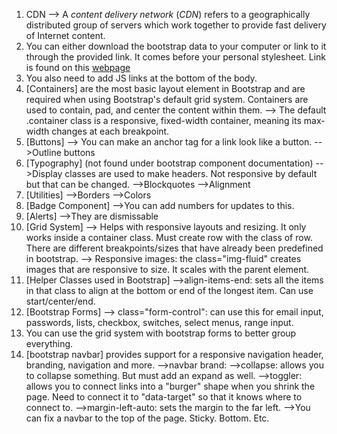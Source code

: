 1. CDN --> A _content delivery network_ (_CDN_) refers to a geographically distributed group of servers which work together to provide fast delivery of Internet content.  
2. You can either download the bootstrap data to your computer or link to it through the provided link. It comes before your personal stylesheet. Link is found on this [webpage](https://getbootstrap.com/docs/5.1/getting-started/introduction/)
3. You also need to add JS links at the bottom of the body. 
4. [Containers] are the most basic layout element in Bootstrap and are required when using Bootstrap's default grid system. Containers are used to contain, pad, and center the content within them. 
		--> The default .container class is a responsive, fixed-width container, meaning its max-width changes at each breakpoint. 
5. [Buttons]
		--> You can make an anchor tag for a link look like a button.
		-->Outline buttons 
6. [Typography] (not found under bootstrap component documentation)
		-->Display classes are used to make headers. Not responsive by default but that can be changed. 
		-->Blockquotes
		-->Alignment
7. [Utilities]
		-->Borders
		-->Colors
8. [Badge Component]
		-->You can add numbers for updates to this. 
9. [Alerts]
		-->They are dismissable
10. [Grid System] --> Helps with responsive layouts and resizing. It only works inside a container class. Must create row with the class of row. There are different breakpoints/sizes that have already been predefined in bootstrap. 
	--> Responsive images: the class="img-fluid" creates images that are responsive to size. It scales with the parent element. 
11. [Helper Classes used in Bootstrap]
	-->align-items-end: sets all the items in that class to align at the bottom or end of the longest item. Can use start/center/end. 
12. [Bootstrap Forms]
		--> class="form-control": can use this for email input, passwords, lists, checkbox, switches, select menus, range input. 
13. You can use the grid system with bootstrap forms to better group everything. 
14. [bootstrap navbar] provides support for a responsive navigation header, branding, navigation and more. 
	-->navbar brand: 
	-->collapse: allows you to collapse something. But must add an expand as well. 
	-->toggler: allows you to connect links into a "burger" shape when you shrink the page. Need to connect it to "data-target" so that it knows where to connect to. 
	-->margin-left-auto: sets the margin to the far left.
	-->You can fix a navbar to the top of the page. Sticky. Bottom. Etc. 